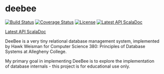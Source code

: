 deebee
======

[![Build Status](https://travis-ci.org/hawkw/deebee.svg)](https://travis-ci.org/hawkw/deebee) [![Coverage Status](https://img.shields.io/coveralls/hawkw/deebee.svg)](https://coveralls.io/r/hawkw/deebee) [![License](http://img.shields.io/:license-mit-blue.svg)](http://doge.mit-license.org) [![Latest API ScalaDoc](http://img.shields.io/badge/API-latest-brightgreen.svg)](http://hawkw.github.io/deebee/api/index.html)

[Latest API ScalaDoc](http://hawkw.github.io/deebee/api/index.html)

DeeBee is a very tiny relational database management system, implemented by Hawk Weisman for Computer Science 380: Principles of Database Systems at Allegheny College.

My primary goal in implementing DeeBee is to explore the implementation of database internals - this project is for educational use only.
